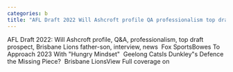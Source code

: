 ```yaml
---
categories: b
title: "AFL Draft 2022 Will Ashcroft profile QA professionalism top draft prospect Brisbane Lions fatherson interview news  Fox Sports"
---
```

AFL Draft 2022: Will Ashcroft profile, Q&A, professionalism, top draft prospect, Brisbane Lions father-son, interview, news&nbsp;&nbsp;Fox SportsBowes To Approach 2023 With "Hungry Mindset"&nbsp;&nbsp;Geelong CatsIs Dunkley"s Defence the Missing Piece?&nbsp;&nbsp;Brisbane LionsView Full coverage on 